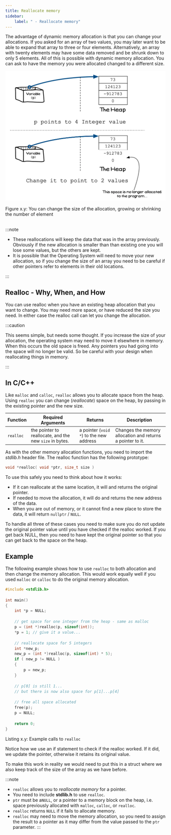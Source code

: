 ```yaml
---
title: Reallocate memory
sidebar:
    label: " - Reallocate memory"
---
```


The advantage of dynamic memory allocation is that you can change your allocations. If you asked for an array of two values, you may later want to be able to expand that array to three or four elements. Alternatively, an array with twenty elements may have some data removed and be shrunk down to only 5 elements. All of this is possible with dynamic memory allocation. You can ask to have the memory you were allocated changed to a different size.

<a id="FigureArraySizeChange"></a>

![Figure x.y: You can change the size of the allocation, growing or shrinking the number of element](./images/array-size-change.png "You can change the size of the allocation, growing or shrinking the number of element")
<div class="caption"><span class="caption-figure-nbr">Figure x.y: </span>You can change the size of the allocation, growing or shrinking the number of element</div><br/>

:::note

- These reallocations will keep the data that was in the array previously. Obviously if the new allocation is smaller than than existing one you will lose some values, but the others are kept. 
- It is possible that the Operating System will need to move your new allocation, so if you change the size of an array you need to be careful if other pointers refer to elements in their old locations.

:::

## Realloc - Why, When, and How

You can use realloc when you have an existing heap allocation that you want to change. You may need more space, or have reduced the size you need. In either case the realloc call can let you change the allocation.

:::caution

This seems simple, but needs some thought. If you increase the size of your allocation, the operating system may need to move it elsewhere in memory. When this occurs the old space is freed. Any pointers you had going into the space will no longer be valid. So be careful with your design when reallocating things in memory.

:::

## In C/C++

Like `malloc` and `calloc`, `realloc` allows you to allocate space from the heap. Using `realloc` you can change (*reallocate*) space on the heap, by passing in the existing pointer and the new size.

|**Function** | **Required Arguments** | **Returns** | **Description** |
|-----------|------------------------|-------|---------|
| `realloc` | the pointer to reallocate, and the new `size` in bytes. | a pointer (`void *`) to the new address | Changes the memory allocation and returns a pointer to it. |

As with the other memory allocation functions, you need to import the *stdlib.h* header file. The realloc function has the following prototype:

```cpp
void *realloc( void *ptr, size_t size )
```

To use this safely you need to think about how it works:

- If it can reallocate at the same location, it will and returns the original pointer.
- If needed to move the allocation, it will do and returns the new address of the data.
- When you are out of memory, or it cannot find a new place to store the data, it will return `nullptr` / `NULL`.

To handle all three of these cases you need to make sure you do not update the original pointer value until you have checked if the realloc worked. If you get back NULL, then you need to have kept the original pointer so that you can get back to the space on the heap.

## Example

The following example shows how to use `realloc` to both allocation and then change the memory allocation. This would work equally well if you used `malloc` or `calloc` to do the original memory allocation.

```c
#include <stdlib.h>

int main()
{
    int *p = NULL;

    // get space for one integer from the heap - same as malloc
    p = (int *)realloc(p, sizeof(int));
    *p = 1; // give it a value...

    // reallocate space for 5 integers
    int *new_p;
    new_p = (int *)realloc(p, sizeof(int) * 5);
    if ( new_p != NULL )
    {
        p = new_p;
    }

    // p[0] is still 1...
    // but there is now also space for p[1]...p[4]

    // free all space allocated
    free(p);
    p = NULL;

    return 0;
}
```
<div class="caption"><span class="caption-figure-nbr">Listing x.y: </span>Example calls to <code>realloc</code></div>

Notice how we use an if statement to check if the realloc worked. If it did, we update the pointer, otherwise it retains its original value.

To make this work in reality we would need to put this in a struct where we also keep track of the size of the array as we have before.

:::note

- `realloc` allows you to *reallocate memory* for a pointer.
- You need to include **stdlib.h** to use `realloc`.
- `ptr` must be a`NULL`, or a pointer to a memory block on the heap, i.e. space previously allocated with `malloc`, `calloc`, or `realloc`. 
- `realloc` returns `NULL` if it fails to allocate memory.
- `realloc` may need to move the memory allocation, so you need to assign the result to a pointer as it may differ from the value passed to the `ptr` parameter.
:::

<!-- TODO: add slider -->
